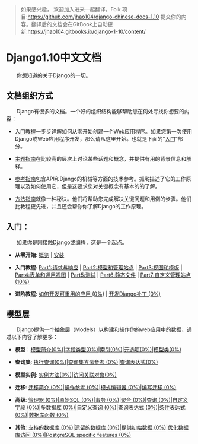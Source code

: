 >如果感兴趣， 欢迎加入进来一起翻译。Folk 项目:https://github.com/jhao104/django-chinese-docs-1.10 提交你的内容。翻译后的文档会在GitBook上自动更新:https://jhao104.gitbooks.io/django-1-10/content/

# Django1.10中文文档

　　你想知道的关于Django的一切。

## 文档组织方式

　　Django有很多的文档。一个好的组织结构能够帮助您在何处寻找你想要的内容：

* [入门教程](https://github.com/jhao104/django-chinese-docs-1.10/blob/master/intro/%E5%85%A5%E9%97%A8%E6%95%99%E7%A8%8B.md)一步步详解如何从零开始创建一个Web应用程序。如果您第一次使用Django或Web应用程序开发，那么请从这里开始。也就是下面的“[入门](#first_steps)”部分。

* [主题指南](https://github.com/jhao104/django-chinese-docs-1.10/blob/master/intro/%E4%BD%BF%E7%94%A8Django.md)在比较高的层次上讨论某些话题和概念，并提供有用的背景信息和解释。

* [参考指南](https://github.com/jhao104/django-chinese-docs-1.10/blob/master/API%E5%8F%82%E8%80%83.md)包含API和Django的机械等方面的技术参考。抓哟描述了它的工作原理以及如何使用它，但是这要求您对关键概念有基本的的了解。

* [方法指南](https://github.com/jhao104/django-chinese-docs-1.10/blob/master/%E6%96%B9%E6%B3%95%E6%8C%87%E5%8D%97.md)就像一种秘诀。他们将帮助您完成解决关键问题和用例的步骤。他们比教程更先进，并且还会帮你你了解Django的工作原理。

## <span id = "first_steps">入门：</span>

　　如果你是刚接触Django或编程，这是一个起点。

* **从零开始**: [概览](https://github.com/jhao104/django-chinese-docs-1.10/blob/master/intro/Django概览.md) | [安装](https://github.com/jhao104/django-chinese-docs-1.10/blob/master/intro/%E5%BF%AB%E9%80%9F%E5%AE%89%E8%A3%85%E6%8C%87%E5%8D%97.md)

* **入门教程**: [Part1:请求与响应](https://github.com/jhao104/django-chinese-docs-1.10/blob/master/intro/tutorial01/%E5%BC%80%E5%8F%91%E7%AC%AC%E4%B8%80%E4%B8%AADjango%E5%BA%94%E7%94%A8%2CPart1.md) | [Part2:模型和管理站点](https://github.com/jhao104/django-chinese-docs-1.10/blob/master/intro/tutorial02/%E5%BC%80%E5%8F%91%E7%AC%AC%E4%B8%80%E4%B8%AADjango%E5%BA%94%E7%94%A8%2CPart2.md) | [Part3:视图和模板](https://github.com/jhao104/django-chinese-docs-1.10/blob/master/intro/tutorial03/%E7%AC%AC%E4%B8%80%E4%B8%AADjango%E5%BA%94%E7%94%A8%2CPart3.md) | [Part4:表单和通用视图](https://github.com/jhao104/django-chinese-docs-1.10/blob/master/intro/tutorial04/%E7%AC%AC%E4%B8%80%E4%B8%AADjango%E5%BA%94%E7%94%A8%2CPart4.md) | [Part5:测试](https://github.com/jhao104/django-chinese-docs-1.10/blob/master/intro/tutorial05/%E7%AC%AC%E4%B8%80%E4%B8%AADjango%E5%BA%94%E7%94%A8%2CPart5.md) | [Part6:静态文件](https://github.com/jhao104/django-chinese-docs-1.10/blob/master/intro/tutorial06/%E7%AC%AC%E4%B8%80%E4%B8%AADjango%E5%BA%94%E7%94%A8%2CPart6.md) | [Part7:自定义管理站点 (10%)](https://github.com/jhao104/django-chinese-docs-1.10/blob/master/intro/tutorial07/%E7%AC%AC%E4%B8%80%E4%B8%AADjango%E5%BA%94%E7%94%A8%2CPart7.md)

* **进阶教程**: [如何开发可重用的应用 (0%)]() | [开发Django补丁 (0%)]()

## 模型层

　　Django提供一个抽象层（Models）以构建和操作你的web应用中的数据，通过以下内容了解更多：

* **模型**：[模型简介(0%)](https://docs.djangoproject.com/en/1.11/topics/db/models/)|[字段类型(0%)](https://docs.djangoproject.com/en/1.11/ref/models/fields/)|[索引(0%)](https://docs.djangoproject.com/en/1.11/ref/models/indexes/)|[元选项(0%)](https://docs.djangoproject.com/en/1.11/ref/models/options/)|[模型类(0%)](https://docs.djangoproject.com/en/1.11/ref/models/class/)

* **查询集**: [执行查询(0%)](https://docs.djangoproject.com/en/1.11/topics/db/queries/)|[查询集方法参考 (0%)](https://docs.djangoproject.com/en/1.11/topics/db/queries/)|[查询表达式(0%)](https://docs.djangoproject.com/en/1.11/ref/models/lookups/)

* **模型实例**: [实例方法(0%)](https://docs.djangoproject.com/en/1.11/ref/models/instances/)|[访问关联对象(0%)](http://python.usyiyi.cn/documents/django_182/ref/models/relations.html)
 
* **迁移**: [迁移简介 (0%)](https://docs.djangoproject.com/en/1.10/topics/migrations/)|[操作参考 (0%)](https://docs.djangoproject.com/en/1.10/ref/migration-operations/)|[模式编辑器 (0%)](https://docs.djangoproject.com/en/1.10/ref/schema-editor/)|[编写迁移 (0%)](https://docs.djangoproject.com/en/1.10/howto/writing-migrations/)

* **高级**: [管理器 (0%)](https://docs.djangoproject.com/en/1.10/topics/db/managers/)|[原始SQL (0%)](https://docs.djangoproject.com/en/1.10/topics/db/sql/)|[事务 (0%)](https://docs.djangoproject.com/en/1.10/topics/db/transactions/)|[聚合 (0%)](https://docs.djangoproject.com/en/1.10/topics/db/aggregation/)|[查询 (0%)](https://docs.djangoproject.com/en/1.10/topics/db/search/)|[自定义字段 (0%)](https://docs.djangoproject.com/en/1.10/howto/custom-model-fields/)|[多数据库 (0%)](https://docs.djangoproject.com/en/1.10/topics/db/multi-db/)|[自定义查询 (0%)](https://docs.djangoproject.com/en/1.10/howto/custom-lookups/)|[查询表达式 (0%)](https://docs.djangoproject.com/en/1.10/ref/models/expressions/)|[条件表达式 (0%)](https://docs.djangoproject.com/en/1.10/ref/models/conditional-expressions/)|[数据库函数 (0%)](https://docs.djangoproject.com/en/1.10/ref/models/conditional-expressions/)

* **其他**: [支持的数据库 (0%)](https://docs.djangoproject.com/en/1.10/ref/databases/)|[遗留的数据库 (0%)](https://docs.djangoproject.com/en/1.10/howto/legacy-databases/)|[提供初始数据 (0%)](https://docs.djangoproject.com/en/1.10/howto/initial-data/)|[优化数据库访问 (0%)](https://docs.djangoproject.com/en/1.10/topics/db/optimization/)|[PostgreSQL specific features (0%)](https://docs.djangoproject.com/en/1.10/ref/contrib/postgres/)
